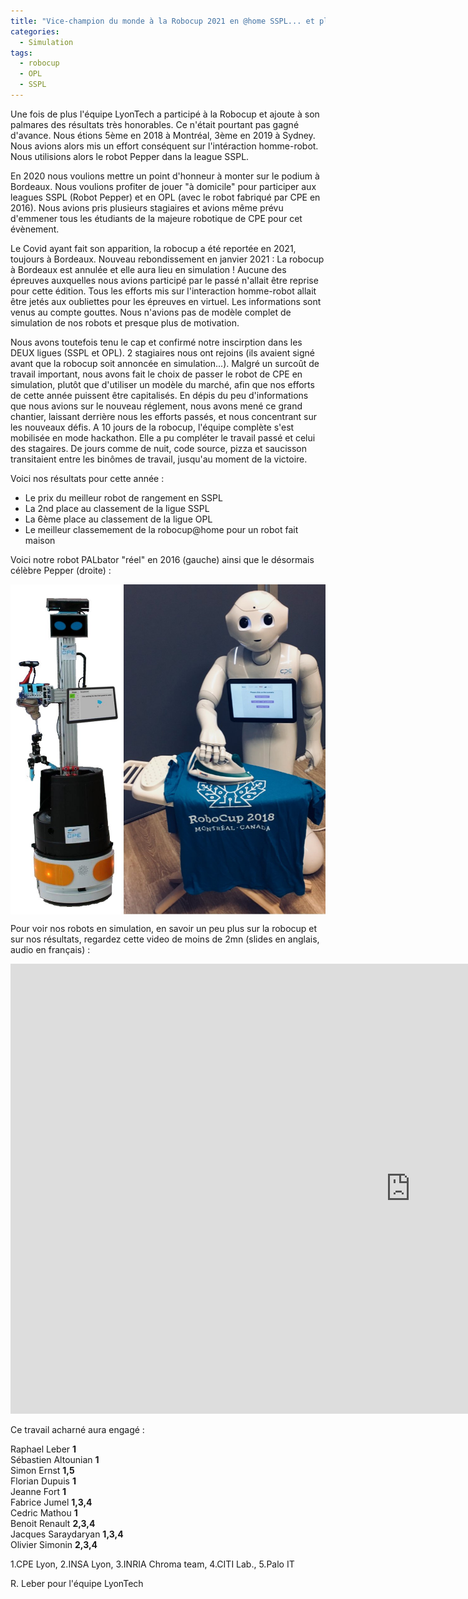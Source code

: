 ```yaml
---
title: "Vice-champion du monde à la Robocup 2021 en @home SSPL... et plus encore !"
categories:
  - Simulation
tags:
  - robocup
  - OPL
  - SSPL
---  
```



Une fois de plus l'équipe LyonTech a participé à la Robocup et ajoute à son palmares des résultats très honorables. Ce n'était pourtant pas gagné d'avance. Nous étions 5ème en 2018 à Montréal, 3ème en 2019 à Sydney. Nous avions alors mis un effort conséquent sur l'intéraction homme-robot. Nous utilisions alors le robot Pepper dans la league SSPL.  

En 2020 nous voulions mettre un point d'honneur à monter sur le podium à Bordeaux. Nous voulions profiter de jouer "à domicile" pour participer aux leagues SSPL (Robot Pepper) et en OPL (avec le robot fabriqué par CPE en 2016). Nous avions pris plusieurs stagiaires et avions même prévu d'emmener tous les étudiants de la majeure robotique de CPE pour cet évènement.  

Le Covid ayant fait son apparition, la robocup a été reportée en 2021, toujours à Bordeaux. Nouveau rebondissement en janvier 2021 : La robocup à Bordeaux est annulée et elle aura lieu en simulation ! Aucune des épreuves auxquelles nous avions participé par le passé n'allait être reprise pour cette édition. Tous les efforts mis sur l'interaction homme-robot allait être jetés aux oubliettes pour les épreuves en virtuel. Les informations sont venus au compte gouttes. Nous n'avions pas de modèle complet de simulation de nos robots et presque plus de motivation. 

Nous avons toutefois tenu le cap et confirmé notre inscirption dans les DEUX ligues (SSPL et OPL). 2 stagiaires nous ont rejoins (ils avaient signé avant que la robocup soit annoncée en simulation...). Malgré un surcoût de travail important, nous avons fait le choix de passer le robot de CPE en simulation, plutôt que d'utiliser un modèle du marché, afin que nos efforts de cette année puissent être capitalisés. En dépis du peu d'informations que nous avions sur le nouveau réglement, nous avons mené ce grand chantier, laissant derrière nous les efforts passés, et nous concentrant sur les nouveaux défis. A 10 jours de la robocup, l'équipe complète s'est mobilisée en mode hackathon. Elle a pu compléter le travail passé et celui des stagaires. De jours comme de nuit, code source, pizza et saucisson transitaient entre les binômes de travail, jusqu'au moment de la victoire.
  
Voici nos résultats pour cette année :  
- Le prix du meilleur robot de rangement en SSPL  
- La 2nd place au classement de la ligue SSPL 
- La 6ème place au classement de la ligue OPL 
- Le meilleur classemement de la robocup@home pour un robot fait maison

Voici notre robot PALbator "réel" en 2016 (gauche) ainsi que le désormais célèbre Pepper (droite) :  

<img src="/assets/images/simu2021/PALbator_Pepper.jpg" ALIGN="center" width="800" >


Pour voir nos robots en simulation, en savoir un peu plus sur la robocup et sur nos résultats, regardez cette video de moins de 2mn (slides en anglais, audio en français) :  

<iframe width="1280" height="720" src="https://www.youtube.com/embed/XQTE-C2VS_M" title="YouTube video player" frameborder="0" allow="accelerometer; autoplay; clipboard-write; encrypted-media; gyroscope; picture-in-picture" allowfullscreen></iframe>  



Ce travail acharné aura engagé :  

Raphael Leber **1**   
Sébastien Altounian **1**   
Simon Ernst **1,5**  
Florian Dupuis **1**  
Jeanne Fort **1**   
Fabrice Jumel **1,3,4**  
Cedric Mathou **1**  
Benoit Renault **2,3,4**  
Jacques Saraydaryan **1,3,4**  
Olivier Simonin **2,3,4**  
  
1.CPE Lyon, 2.INSA Lyon, 3.INRIA Chroma team, 4.CITI Lab., 5.Palo IT 




R. Leber pour l'équipe LyonTech
